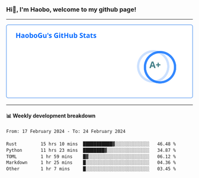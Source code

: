 <!--<h2 align="center"> Hi👋, I'm Haobo, welcome to my github page! </h2>-->
### Hi👋, I'm Haobo, welcome to my github page!
-------

<img href="https://github.com/HaoboGu" src="assets/stats.svg" alt="github stats" /> 

-------

#### 📊 **Weekly development breakdown**
<!--START_SECTION:waka-->

```txt
From: 17 February 2024 - To: 24 February 2024

Rust         15 hrs 10 mins  ███████████▓░░░░░░░░░░░░░   46.48 %
Python       11 hrs 23 mins  ████████▓░░░░░░░░░░░░░░░░   34.87 %
TOML         1 hr 59 mins    █▓░░░░░░░░░░░░░░░░░░░░░░░   06.12 %
Markdown     1 hr 25 mins    █░░░░░░░░░░░░░░░░░░░░░░░░   04.36 %
Other        1 hr 7 mins     █░░░░░░░░░░░░░░░░░░░░░░░░   03.45 %
```

<!--END_SECTION:waka-->
<!--
backup url: https://github-readme-status-dusky-ten.vercel.app/api?username=HaoboGu&count_private=true&show_icons=true&theme=transparent&border_color=2f80ed
-->
<!--
**HaoboGu/HaoboGu** is a ✨ _special_ ✨ repository because its `README.md` (this file) appears on your GitHub profile.

Here are some ideas to get you started:

- 🔭 I’m currently working on AI-assisted programming tools
- 🌱 I’m currently learning ...
- 👯 I’m looking to collaborate on ...
- 🤔 I’m looking for help with ...
- 💬 Ask me about ...
- 📫 How to reach me: ...
- 😄 Pronouns: ...
- ⚡ Fun fact: ...
-->

